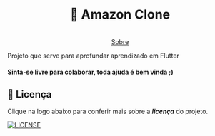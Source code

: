 <div align="center">
  <h1>🎯 Amazon Clone</h1>
  <br>
  <div align="center">
    <a href="#sobre">Sobre</a>
  </div>
</div>

<a id="sobre"></a>

Projeto que serve para aprofundar aprendizado em Flutter

#### Sinta-se livre para colaborar, toda ajuda é bem vinda ;)

## 🔖 Licença

Clique na logo abaixo para conferir mais sobre a **_licença_** do projeto.

[![LICENSE](https://img.shields.io/badge/MIT-E58080?style=for-the-badge&logo=bookstack&logoColor=white)](/LICENSE.md)
